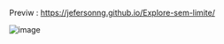 Previw :  https://jefersonng.github.io/Explore-sem-limite/


![image](https://github.com/JefersonNG/Explore-sem-limite/assets/96936108/73721a4a-b629-4f0c-b326-f1c9f9e0efc4)
